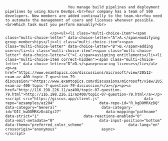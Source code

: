 <p class="card-text">
							
								You manage build pipelines and deployment pipelines by using Azure DevOps.<br>Your company has a team of 500 developers. New members are added continually to the team.<br>You need to automate the management of users and licenses whenever possible.<br>Which task must you perform manually?<br>
							
						</p><ul><li class="multi-choice-item"><span class="multi-choice-letter" data-choice-letter="A">A.</span>modifying group memberships</li><li class="multi-choice-item"><span class="multi-choice-letter" data-choice-letter="B">B.</span>adding users</li><li class="multi-choice-item"><span class="multi-choice-letter" data-choice-letter="C">C.</span>assigning entitlements</li><li class="multi-choice-item correct-hidden"><span class="multi-choice-letter" data-choice-letter="D">D.</span>procuring licenses</li></ul><p><a href="https://www.examtopics.com/discussions/microsoft/view/20512-exam-az-400-topic-7-question-79-discussion/">https://www.examtopics.com/discussions/microsoft/view/20512-exam-az-400-topic-7-question-79-discussion/</a></p><p><a href="http://116.198.226.11/az400/topic-07-question-79.html">http://116.198.226.11/az400/topic-07-question-79.html</a></p><script src="https://giscus.app/client.js"                    data-repo="azsamples/az204"                    data-repo-id="R_kgDOMRXzDQ"                    data-category="General"                    data-category-id="DIC_kwDOMRXzDc4Cgi27"                    data-mapping="pathname"                    data-strict="1"                    data-reactions-enabled="0"                    data-emit-metadata="0"                    data-input-position="bottom"                    data-theme="preferred_color_scheme"                    data-lang="en"                    crossorigin="anonymous"                    async>                    </script>